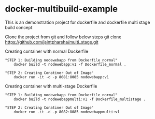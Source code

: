 # docker-multibuild-example
This is an demonstration project for dockerfile and dockerfile multi stage build concept

Clone the project from git and follow below steps
git clone https://github.com/jaintpharsha/multi_stage.git

Creating container with normal Dockerfile

	"STEP 1: Building nodewebapp from Dockerfile_normal"
		docker build -t nodewebapp:v1 -f Dockerfile_normal .

	"STEP 2: Creating Conatiner Out of Image"
		docker run -it -d -p 8081:8085 nodewebapp:v1

Creating container with multi-stage Dockerfile

	"STEP 1: Building nodewebapp from Dockerfile_normal"
		docker build -t nodewebappmulti:v1 -f Dockerfile_multistage .

	"STEP 2: Creating Conatiner Out of Image"
		docker run -it -d -p 8082:8085 nodewebappmulti:v1

